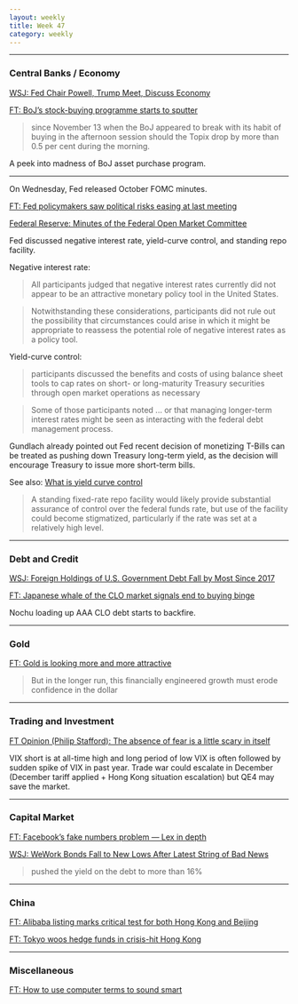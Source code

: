 ```yaml
---
layout: weekly
title: Week 47
category: weekly
---
```


---
### Central Banks / Economy

[WSJ: Fed Chair Powell, Trump Meet, Discuss Economy](
https://www.wsj.com/articles/fed-chairman-powell-trump-meet-discuss-economy-11574092396)

[FT: BoJ’s stock-buying programme starts to sputter](
https://www.ft.com/content/3c2e8952-0b72-11ea-bb52-34c8d9dc6d84)

> since November 13 when the BoJ appeared to break with its habit of buying
in the afternoon session should the Topix drop by more than 0.5 per cent during the morning. 

A peek into madness of BoJ asset purchase program.

---

On Wednesday, Fed released October FOMC minutes.

[FT: Fed policymakers saw political risks easing at last meeting](
https://www.ft.com/content/21b14ace-0bc2-11ea-bb52-34c8d9dc6d84)

[Federal Reserve: Minutes of the Federal Open Market Committee](
https://www.federalreserve.gov/monetarypolicy/fomcminutes20191030.htm)

Fed discussed negative interest rate, yield-curve control, and standing repo
facility.

Negative interest rate:

> All participants judged that negative interest rates currently
did not appear to be an attractive monetary policy tool in the United States.

> Notwithstanding these considerations, participants did not rule out
the possibility that circumstances could arise in which it might be
appropriate to reassess the potential role of negative interest
rates as a policy tool.

Yield-curve control:

> participants discussed the benefits and costs of using balance sheet
tools to cap rates on short- or long-maturity Treasury
securities through open market operations as necessary

> Some of those participants noted ... or that managing longer-term
interest rates might be seen as interacting with the federal debt management process.

Gundlach already pointed out Fed recent decision of monetizing T-Bills can
be treated as pushing down Treasury long-term yield, as the decision will
encourage Treasury to issue more short-term bills.

See also: [What is yield curve control](
https://www.brookings.edu/blog/up-front/2019/08/14/what-is-yield-curve-control/)


> A standing fixed-rate repo facility would likely provide substantial
assurance of control over the federal funds rate, but use of the
facility could become stigmatized, particularly if the rate was
set at a relatively high level. 


---
### Debt and Credit

[WSJ: Foreign Holdings of U.S. Government Debt Fall by Most Since 2017](
https://www.wsj.com/articles/foreign-holdings-of-u-s-government-debt-fall-by-most-since-2017-11574187524)

[FT: Japanese whale of the CLO market signals end to buying binge](
https://www.ft.com/content/3077063c-0c96-11ea-bb52-34c8d9dc6d84)

Nochu loading up AAA CLO debt starts to backfire.

---
### Gold

[FT: Gold is looking more and more attractive](
https://www.ft.com/content/1377e5ba-0bba-11ea-b2d6-9bf4d1957a67)

> But in the longer run, this financially engineered growth must
erode confidence in the dollar

---
### Trading and Investment

[FT Opinion (Philip Stafford): The absence of fear is a little scary in itself](
https://www.ft.com/content/d94c8962-07c3-11ea-a984-fbbacad9e7dd)

VIX short is at all-time high and long period of low VIX is often followed by
sudden spike of VIX in past year. Trade war could escalate in December
(December tariff applied + Hong Kong situation escalation) but QE4 may save the market.

---
### Capital Market

[FT: Facebook’s fake numbers problem — Lex in depth](
https://www.ft.com/content/98454222-fef1-11e9-b7bc-f3fa4e77dd47)

[WSJ: WeWork Bonds Fall to New Lows After Latest String of Bad News](
https://www.bloomberg.com/news/articles/2019-11-18/wework-bonds-fall-to-new-lows-after-latest-string-of-bad-news)

> pushed the yield on the debt to more than 16%

---
### China

[FT: Alibaba listing marks critical test for both Hong Kong and Beijing](
https://www.ft.com/content/00b6cd28-09cc-11ea-b2d6-9bf4d1957a67)

[FT: Tokyo woos hedge funds in crisis-hit Hong Kong](
https://www.ft.com/content/7a486642-0c38-11ea-b2d6-9bf4d1957a67)

---
### Miscellaneous

[FT: How to use computer terms to sound smart](
https://www.ft.com/content/6fa3e402-4afd-11e9-bde6-79eaea5acb64)
